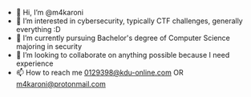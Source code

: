 - 👋 Hi, I’m @m4karoni
- 👀 I’m interested in cybersecurity, typically CTF challenges, generally everything :D
- 🌱 I’m currently pursuing Bachelor's degree of Computer Science majoring in security
- 💞️ I’m looking to collaborate on anything possible because I need experience
- 📫 How to reach me 0129398@kdu-online.com OR m4karoni@protonmail.com

<!---
m4karoni/m4karoni is a ✨ special ✨ repository because its `README.md` (this file) appears on your GitHub profile.
You can click the Preview link to take a look at your changes.
--->
